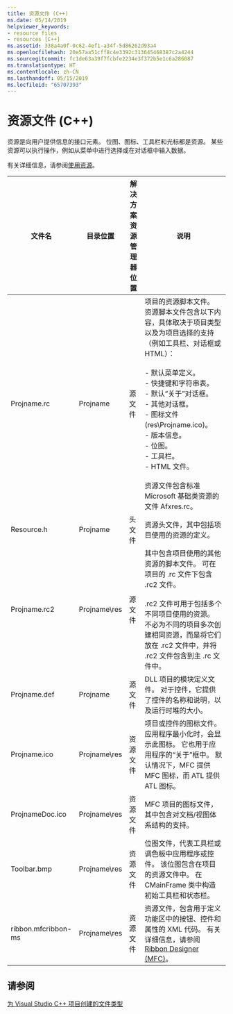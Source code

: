 ```yaml
---
title: 资源文件 (C++)
ms.date: 05/14/2019
helpviewer_keywords:
- resource files
- resources [C++]
ms.assetid: 338a4a0f-0c62-4ef1-a34f-5d86262d93a4
ms.openlocfilehash: 20e57aa51cff8c4e3392c313645468387c2a4244
ms.sourcegitcommit: fc1de63a39f7fcbfe2234e3f372b5e1c6a286087
ms.translationtype: HT
ms.contentlocale: zh-CN
ms.lasthandoff: 05/15/2019
ms.locfileid: "65707393"
---
```

# <a name="resource-files-c"></a>资源文件 (C++)

资源是向用户提供信息的接口元素。 位图、图标、工具栏和光标都是资源。 某些资源可以执行操作，例如从菜单中进行选择或在对话框中输入数据。

 有关详细信息，请参阅[使用资源](../../windows/working-with-resource-files.md)。

|文件名|目录位置|解决方案资源管理器位置|说明|
|---------------|------------------------|--------------------------------|-----------------|
|Projname.rc|Projname|源文件|项目的资源脚本文件。 资源脚本文件包含以下内容，具体取决于项目类型以及为项目选择的支持（例如工具栏、对话框或 HTML）：<br /><br />- 默认菜单定义。<br />- 快捷键和字符串表。<br />- 默认“关于”对话框。<br />- 其他对话框。<br />- 图标文件 (res\\Projname.ico)。<br />- 版本信息。<br />- 位图。<br />- 工具栏。<br />- HTML 文件。<br /><br /> 资源文件包含标准 Microsoft 基础类资源的文件 Afxres.rc。|
|Resource.h|Projname|头文件|资源头文件，其中包括项目使用的资源的定义。|
|Projname.rc2|Projname\res|源文件|其中包含项目使用的其他资源的脚本文件。 可在项目的 .rc 文件下包含 .rc2 文件。<br /><br /> .rc2 文件可用于包括多个不同项目使用的资源。 不必为不同的项目多次创建相同资源，而是将它们放在 .rc2 文件中，并将 .rc2 文件包含到主 .rc 文件中。|
|Projname.def|Projname|源文件|DLL 项目的模块定义文件。 对于控件，它提供了控件的名称和说明，以及运行时堆的大小。|
|Projname.ico|Projname\res|资源文件|项目或控件的图标文件。 应用程序最小化时，会显示此图标。 它也用于应用程序的“关于”框中。 默认情况下，MFC 提供 MFC 图标，而 ATL 提供 ATL 图标。|
|ProjnameDoc.ico|Projname\res|资源文件|MFC 项目的图标文件，其中包含对文档/视图体系结构的支持。|
|Toolbar.bmp|Projname\res|资源文件|位图文件，代表工具栏或调色板中应用程序或控件。 该位图包含在项目的资源文件中。 在 CMainFrame 类中构造初始工具栏和状态栏。|
|ribbon.mfcribbon-ms|Projname\res|资源文件|资源文件，包含用于定义功能区中的按钮、控件和属性的 XML 代码。 有关详细信息，请参阅 [Ribbon Designer (MFC)](../../mfc/ribbon-designer-mfc.md)。|

## <a name="see-also"></a>请参阅

[为 Visual Studio C++ 项目创建的文件类型](file-types-created-for-visual-cpp-projects.md)
